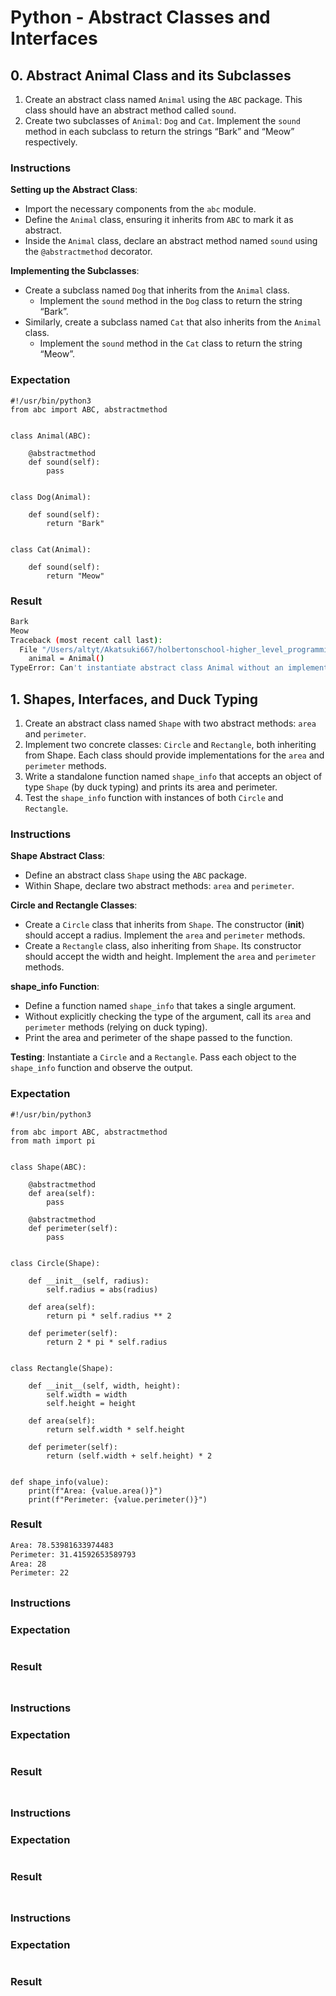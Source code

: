 # Python - Abstract Classes and Interfaces

## 0. Abstract Animal Class and its Subclasses
1. Create an abstract class named `Animal` using the `ABC` package. This class should have an abstract method called `sound`.
2. Create two subclasses of `Animal`: `Dog` and `Cat`. Implement the `sound` method in each subclass to return the strings “Bark” and “Meow” respectively.

### Instructions
__Setting up the Abstract Class__:
- Import the necessary components from the `abc` module.
- Define the `Animal` class, ensuring it inherits from `ABC` to mark it as abstract.
- Inside the `Animal` class, declare an abstract method named `sound` using the `@abstractmethod` decorator.

__Implementing the Subclasses__:
- Create a subclass named `Dog` that inherits from the `Animal` class.
	- Implement the `sound` method in the `Dog` class to return the string “Bark”.
- Similarly, create a subclass named `Cat` that also inherits from the `Animal` class.
	- Implement the `sound` method in the `Cat` class to return the string “Meow”.

### Expectation
```python3
#!/usr/bin/python3
from abc import ABC, abstractmethod


class Animal(ABC):

    @abstractmethod
    def sound(self):
        pass


class Dog(Animal):

    def sound(self):
        return "Bark"


class Cat(Animal):

    def sound(self):
        return "Meow"
```
### Result
```bash
Bark
Meow
Traceback (most recent call last):
  File "/Users/altyt/Akatsuki667/holbertonschool-higher_level_programming/python-abc/./main_00_abc.py", line 10, in <module>
    animal = Animal()
TypeError: Can't instantiate abstract class Animal without an implementation for abstract method 'sound'
```

## 1. Shapes, Interfaces, and Duck Typing
1. Create an abstract class named `Shape` with two abstract methods: `area` and `perimeter`.
2. Implement two concrete classes: `Circle` and `Rectangle`, both inheriting from Shape. Each class should provide implementations for the `area` and `perimeter` methods.
3. Write a standalone function named `shape_info` that accepts an object of type `Shape` (by duck typing) and prints its area and perimeter.
4. Test the `shape_info` function with instances of both `Circle` and `Rectangle`.

### Instructions
__Shape Abstract Class__:
- Define an abstract class `Shape` using the `ABC` package.
- Within Shape, declare two abstract methods: `area` and `perimeter`.

__Circle and Rectangle Classes__:
- Create a `Circle` class that inherits from `Shape`. The constructor (__init__) should accept a radius. Implement the `area` and `perimeter` methods.
- Create a `Rectangle` class, also inheriting from `Shape`. Its constructor should accept the width and height. Implement the `area` and `perimeter` methods.

__shape_info Function__:
- Define a function named `shape_info` that takes a single argument.
- Without explicitly checking the type of the argument, call its `area` and `perimeter` methods (relying on duck typing).
- Print the area and perimeter of the shape passed to the function.

__Testing__:
Instantiate a `Circle` and a `Rectangle`.
Pass each object to the `shape_info` function and observe the output.

### Expectation
```python3
#!/usr/bin/python3

from abc import ABC, abstractmethod
from math import pi


class Shape(ABC):

    @abstractmethod
    def area(self):
        pass

    @abstractmethod
    def perimeter(self):
        pass


class Circle(Shape):

    def __init__(self, radius):
        self.radius = abs(radius)

    def area(self):
        return pi * self.radius ** 2

    def perimeter(self):
        return 2 * pi * self.radius


class Rectangle(Shape):

    def __init__(self, width, height):
        self.width = width
        self.height = height

    def area(self):
        return self.width * self.height

    def perimeter(self):
        return (self.width + self.height) * 2


def shape_info(value):
    print(f"Area: {value.area()}")
    print(f"Perimeter: {value.perimeter()}")
```
### Result
```bash
Area: 78.53981633974483
Perimeter: 31.41592653589793
Area: 28
Perimeter: 22
```

##
### Instructions
### Expectation
```python3
```
### Result
```bash
```

##
### Instructions
### Expectation
```python3
```
### Result
```bash
```

##
### Instructions
### Expectation
```python3
```
### Result
```bash
```

##
### Instructions
### Expectation
```python3
```
### Result
```bash
```

